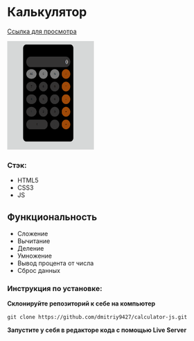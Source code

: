 # Калькулятор

<a href='https://dmitriy9427.github.io/calculator-js/' target='_blank'>Ссылка для просмотра</a>

<img height="250px" width="200px" src='./image.png' alt='Изображение калькулятора'/>

### Стэк:

- HTML5
- CSS3
- JS

## Функциональность

- Сложение
- Вычитание
- Деление
- Умножение
- Вывод процента от числа
- Сброс данных

### Инструкция по установке:

**Склонируйте репозиторий к себе на компьютер**

```
git clone https://github.com/dmitriy9427/calculator-js.git
```

**Запустите у себя в редакторе кода с помощью Live Server**
